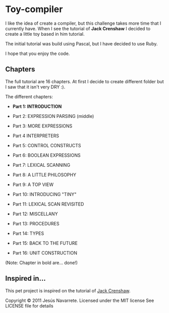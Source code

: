 Toy-compiler
============

I like the idea of create a compiler, but this challenge takes more time that I currently have. When I see the tutorial of **Jack Crenshaw** I decided to create a little toy based in him tutorial.

The initial tutorial was build using Pascal, but I have decided to use Ruby. 

I hope that you enjoy the code.

Chapters
--------
The full tutorial are 16 chapters. At first I decide to create different folder but I saw that it isn't very DRY :).

The different chapters:

* **Part 1: INTRODUCTION**

* Part 2: EXPRESSION PARSING (middle)

* Part 3: MORE EXPRESSIONS

* Part 4 INTERPRETERS

* Part 5: CONTROL CONSTRUCTS

* Part 6: BOOLEAN EXPRESSIONS

* Part 7: LEXICAL SCANNING

* Part 8: A LITTLE PHILOSOPHY

* Part 9: A TOP VIEW

* Part 10: INTRODUCING "TINY"

* Part 11: LEXICAL SCAN REVISITED

* Part 12: MISCELLANY

* Part 13: PROCEDURES

* Part 14: TYPES

* Part 15: BACK TO THE FUTURE

* Part 16: UNIT CONSTRUCTION

(Note: Chapter in bold are... done!)

Inspired in...
--------------

This pet project is inspired on the tutorial of [Jack Crenshaw][1].

Copyright © 2011 Jesús Navarrete. Licensed under the MIT license
See LICENSE file for details

[1]: http://compilers.iecc.com/crenshaw/ "Let's Build a Compiler"

